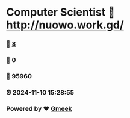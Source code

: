 # Computer Scientist :link: http://nuowo.work.gd/ 
### :page_facing_up: [8](http://nuowo.work.gd//tag.html) 
### :speech_balloon: 0 
### :hibiscus: 95960 
### :alarm_clock: 2024-11-10 15:28:55 
### Powered by :heart: [Gmeek](https://github.com/Meekdai/Gmeek)
